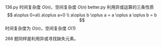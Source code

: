136.py 时间复杂度 $O(n)$，空间复杂度 $O(n)$
better.py 利用异或运算的三条性质
$$
a\oplus 0=a\\
a\oplus a=0 \\
a\oplus b \oplus a = a \oplus a \oplus b = b
$$
时间复杂度为 $O(n)$，空间复杂度 $O(1)$

268 题同样是利用异或寻找缺失元素。